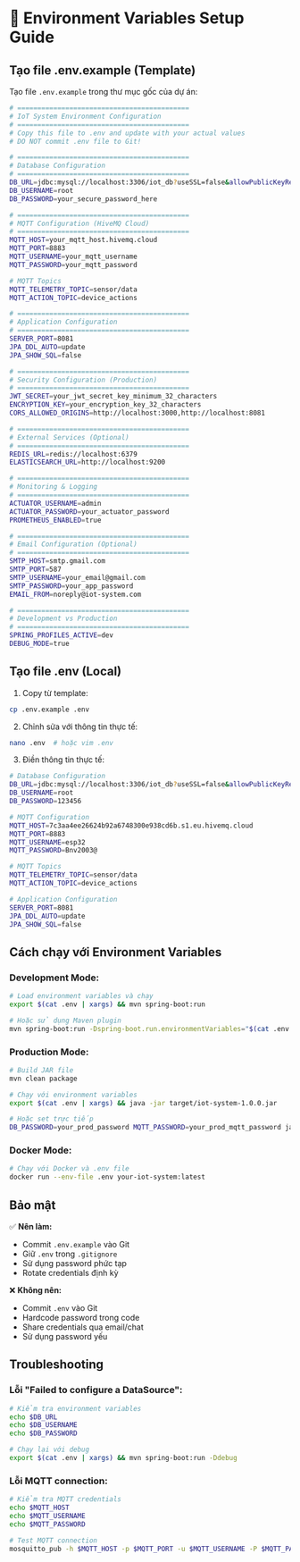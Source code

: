 # 🔐 Environment Variables Setup Guide

## Tạo file .env.example (Template)

Tạo file `.env.example` trong thư mục gốc của dự án:

```bash
# ===========================================
# IoT System Environment Configuration
# ===========================================
# Copy this file to .env and update with your actual values
# DO NOT commit .env file to Git!

# ===========================================
# Database Configuration
# ===========================================
DB_URL=jdbc:mysql://localhost:3306/iot_db?useSSL=false&allowPublicKeyRetrieval=true&serverTimezone=Asia/Ho_Chi_Minh&useUnicode=true&characterEncoding=utf8
DB_USERNAME=root
DB_PASSWORD=your_secure_password_here

# ===========================================
# MQTT Configuration (HiveMQ Cloud)
# ===========================================
MQTT_HOST=your_mqtt_host.hivemq.cloud
MQTT_PORT=8883
MQTT_USERNAME=your_mqtt_username
MQTT_PASSWORD=your_mqtt_password

# MQTT Topics
MQTT_TELEMETRY_TOPIC=sensor/data
MQTT_ACTION_TOPIC=device_actions

# ===========================================
# Application Configuration
# ===========================================
SERVER_PORT=8081
JPA_DDL_AUTO=update
JPA_SHOW_SQL=false

# ===========================================
# Security Configuration (Production)
# ===========================================
JWT_SECRET=your_jwt_secret_key_minimum_32_characters
ENCRYPTION_KEY=your_encryption_key_32_characters
CORS_ALLOWED_ORIGINS=http://localhost:3000,http://localhost:8081

# ===========================================
# External Services (Optional)
# ===========================================
REDIS_URL=redis://localhost:6379
ELASTICSEARCH_URL=http://localhost:9200

# ===========================================
# Monitoring & Logging
# ===========================================
ACTUATOR_USERNAME=admin
ACTUATOR_PASSWORD=your_actuator_password
PROMETHEUS_ENABLED=true

# ===========================================
# Email Configuration (Optional)
# ===========================================
SMTP_HOST=smtp.gmail.com
SMTP_PORT=587
SMTP_USERNAME=your_email@gmail.com
SMTP_PASSWORD=your_app_password
EMAIL_FROM=noreply@iot-system.com

# ===========================================
# Development vs Production
# ===========================================
SPRING_PROFILES_ACTIVE=dev
DEBUG_MODE=true
```

## Tạo file .env (Local)

1. Copy từ template:
```bash
cp .env.example .env
```

2. Chỉnh sửa với thông tin thực tế:
```bash
nano .env  # hoặc vim .env
```

3. Điền thông tin thực tế:
```bash
# Database Configuration
DB_URL=jdbc:mysql://localhost:3306/iot_db?useSSL=false&allowPublicKeyRetrieval=true&serverTimezone=Asia/Ho_Chi_Minh&useUnicode=true&characterEncoding=utf8
DB_USERNAME=root
DB_PASSWORD=123456

# MQTT Configuration
MQTT_HOST=7c3aa4ee26624b92a6748300e938cd6b.s1.eu.hivemq.cloud
MQTT_PORT=8883
MQTT_USERNAME=esp32
MQTT_PASSWORD=Bnv2003@

# MQTT Topics
MQTT_TELEMETRY_TOPIC=sensor/data
MQTT_ACTION_TOPIC=device_actions

# Application Configuration
SERVER_PORT=8081
JPA_DDL_AUTO=update
JPA_SHOW_SQL=false
```

## Cách chạy với Environment Variables

### Development Mode:
```bash
# Load environment variables và chạy
export $(cat .env | xargs) && mvn spring-boot:run

# Hoặc sử dụng Maven plugin
mvn spring-boot:run -Dspring-boot.run.environmentVariables="$(cat .env | xargs | tr ' ' ',')"
```

### Production Mode:
```bash
# Build JAR file
mvn clean package

# Chạy với environment variables
export $(cat .env | xargs) && java -jar target/iot-system-1.0.0.jar

# Hoặc set trực tiếp
DB_PASSWORD=your_prod_password MQTT_PASSWORD=your_prod_mqtt_password java -jar target/iot-system-1.0.0.jar
```

### Docker Mode:
```bash
# Chạy với Docker và .env file
docker run --env-file .env your-iot-system:latest
```

## Bảo mật

✅ **Nên làm:**
- Commit `.env.example` vào Git
- Giữ `.env` trong `.gitignore`
- Sử dụng password phức tạp
- Rotate credentials định kỳ

❌ **Không nên:**
- Commit `.env` vào Git
- Hardcode password trong code
- Share credentials qua email/chat
- Sử dụng password yếu

## Troubleshooting

### Lỗi "Failed to configure a DataSource":
```bash
# Kiểm tra environment variables
echo $DB_URL
echo $DB_USERNAME
echo $DB_PASSWORD

# Chạy lại với debug
export $(cat .env | xargs) && mvn spring-boot:run -Ddebug
```

### Lỗi MQTT connection:
```bash
# Kiểm tra MQTT credentials
echo $MQTT_HOST
echo $MQTT_USERNAME
echo $MQTT_PASSWORD

# Test MQTT connection
mosquitto_pub -h $MQTT_HOST -p $MQTT_PORT -u $MQTT_USERNAME -P $MQTT_PASSWORD -t test -m "hello"
```
